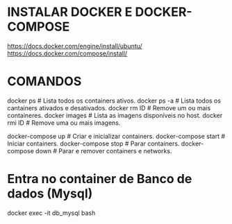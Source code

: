 # INSTALAR DOCKER E DOCKER-COMPOSE
https://docs.docker.com/engine/install/ubuntu/
https://docs.docker.com/compose/install/

# COMANDOS
docker ps      # Lista todos os containers ativos.
docker ps -a   # Lista todos os cantainers ativados e desativados.
docker rm ID   # Remove um ou mais containeres.
docker images  # Lista as imagens disponíveis no host.
docker rmi ID  # Remove uma ou mais imagens.

docker-compose up     # Criar e inicializar containers.
docker-compose start  # Iniciar containers.
docker-compose stop   # Parar containers.
docker-compose down   # Parar e remover containers e networks.

# Entra no container de Banco de dados (Mysql)
docker exec -it db_mysql bash

